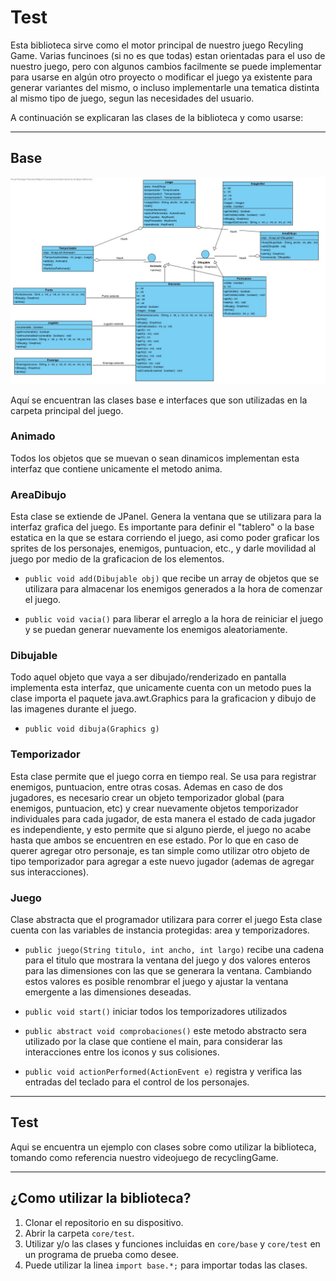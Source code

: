 # Test

Esta biblioteca sirve como el motor principal de nuestro juego Recyling Game. Varias funcinoes (si no es que todas) estan orientadas para el uso de nuestro juego, pero con algunos cambios facilmente se puede implementar para usarse en algún otro proyecto o modificar el juego ya existente para generar variantes del mismo, o incluso implementarle una tematica distinta al mismo tipo de juego, segun las necesidades del usuario.

A continuación se explicaran las clases de la biblioteca y como usarse:

---

## Base

![Diagrama](DiagramaUML.jpg)

Aquí se encuentran las clases base e interfaces que son utilizadas en la carpeta principal del juego.

### Animado

Todos los objetos que se muevan o sean dinamicos implementan esta interfaz que contiene unicamente el metodo anima.

### AreaDibujo

Esta clase se extiende de JPanel. Genera la ventana que se utilizara para la interfaz grafica del juego. Es importante para definir el "tablero" o la base estatica en la que se estara corriendo el juego, asi como poder graficar los sprites de los personajes, enemigos, puntuacion, etc., y darle movilidad al juego por medio de la graficacion de los elementos.

- `public void add(Dibujable obj)` que recibe un array de objetos que se utilizara para almacenar los enemigos generados a la hora de comenzar el juego.

- `public void vacia()` para liberar el arreglo a la hora de reiniciar el juego y se puedan generar nuevamente los enemigos aleatoriamente.

### Dibujable

Todo aquel objeto que vaya a ser dibujado/renderizado en pantalla implementa esta interfaz, que unicamente cuenta con un metodo pues la clase importa el paquete java.awt.Graphics para la graficacion y dibujo de las imagenes durante el juego.

- `public void dibuja(Graphics g)`

### Temporizador

Esta clase permite que el juego corra en tiempo real. Se usa para registrar enemigos, puntuacion, entre otras cosas. Ademas en caso de dos jugadores, es necesario crear un objeto temporizador global (para enemigos, puntuacion, etc) y crear nuevamente objetos temporizador individuales para cada jugador, de esta manera el estado de cada jugador es independiente, y esto permite que si alguno pierde, el juego no acabe hasta que ambos se encuentren en ese estado.
Por lo que en caso de querer agregar otro personaje, es tan simple como utilizar otro objeto de tipo temporizador para agregar a este nuevo jugador (ademas de agregar sus interacciones).

### Juego

Clase abstracta que el programador utilizara para correr el juego
Esta clase cuenta con las variables de instancia protegidas: area y temporizadores.

- `public juego(String titulo, int ancho, int largo)` recibe una cadena para el titulo que mostrara la ventana del juego y dos valores enteros para las dimensiones con las que se generara la ventana. Cambiando estos valores es posible renombrar el juego y ajustar la ventana emergente a las dimensiones deseadas.

- `public void start()` iniciar todos los temporizadores utilizados

- `public abstract void comprobaciones()` este metodo abstracto sera utilizado por la clase que contiene el main, para considerar las interacciones entre los iconos y sus colisiones.

- `public void actionPerformed(ActionEvent e)` registra y verifica las entradas del teclado para el control de los personajes.

---

## Test

Aqui se encuentra un ejemplo con clases sobre como utilizar la biblioteca, tomando como referencia nuestro videojuego de recyclingGame.

---

## ¿Como utilizar la biblioteca?

1. Clonar el repositorio en su dispositivo.
2. Abrir la carpeta `core/test`.
3. Utilizar y/o las clases y funciones incluidas en `core/base` y `core/test` en un programa de prueba como desee.
4. Puede utilizar la linea `import base.*;` para importar todas las clases.

